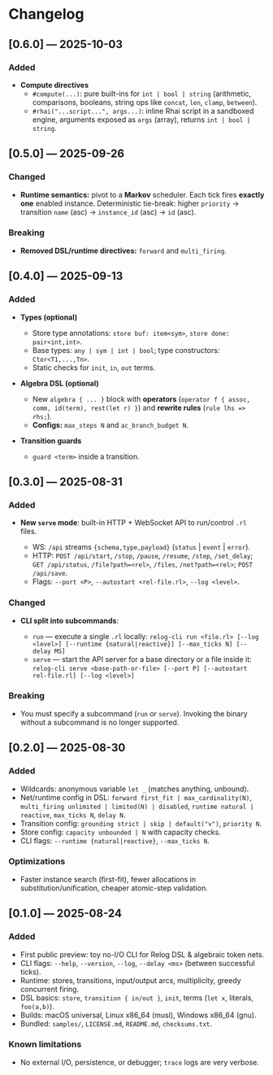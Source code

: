 # Changelog

## [0.6.0] — 2025-10-03

### Added

- **Compute directives**
  - `#compute(...)`: pure built-ins for `int | bool | string` (arithmetic, comparisons, booleans, string ops like `concat`, `len`, `clamp`, `between`).
  - `#rhai("...script...", args...)`: inline Rhai script in a sandboxed engine, arguments exposed as `args` (array), returns `int | bool | string`.

## [0.5.0] — 2025-09-26

### Changed

- **Runtime semantics:** pivot to a **Markov** scheduler. Each tick fires **exactly one** enabled instance. Deterministic tie-break: higher `priority` → transition `name` (asc) → `instance_id` (asc) → `id` (asc).

### Breaking

- **Removed DSL/runtime directives:** `forward` and `multi_firing`.

## [0.4.0] — 2025-09-13

### Added

- **Types (optional)**

  - Store type annotations: `store buf: item<sym>`, `store done: pair<int,int>`.
  - Base types: `any | sym | int | bool`; type constructors: `Ctor<T1,...,Tn>`.
  - Static checks for `init`, `in`, `out` terms.

- **Algebra DSL (optional)**

  - New `algebra { ... }` block with **operators** (`operator f { assoc, comm, id(term), rest(let r) }`) and **rewrite rules** (`rule lhs => rhs;`).
  - **Configs:** `max_steps N` and `ac_branch_budget N`.

- **Transition guards**

  - `guard <term>` inside a transition.

## [0.3.0] — 2025-08-31

### Added

- **New `serve` mode**: built-in HTTP + WebSocket API to run/control `.rl` files.

  - WS: `/api` streams `{schema,type,payload}` (`status` | `event` | `error`).
  - HTTP: `POST /api/start`, `/stop`, `/pause`, `/resume`, `/step`, `/set_delay`; `GET /api/status`, `/file?path=<rel>`, `/files`, `/net?path=<rel>`; `POST /api/save`.
  - Flags: `--port <P>`, `--autostart <rel-file.rl>`, `--log <level>`.

### Changed

- **CLI split into subcommands**:

  - `run` — execute a single `.rl` locally:
    `relog-cli run <file.rl> [--log <level>] [--runtime {natural|reactive}] [--max_ticks N] [--delay MS]`
  - `serve` — start the API server for a base directory or a file inside it:
    `relog-cli serve <base-path-or-file> [--port P] [--autostart rel-file.rl] [--log <level>]`

### Breaking

- You must specify a subcommand (`run` or `serve`). Invoking the binary without a subcommand is no longer supported.

## [0.2.0] — 2025-08-30

### Added

- Wildcards: anonymous variable `let _` (matches anything, unbound).
- Net/runtime config in DSL: `forward first_fit | max_cardinality(N)`, `multi_firing unlimited | limited(N) | disabled`, `runtime natural | reactive`, `max_ticks N`, `delay N`.
- Transition config: `grounding strict | skip | default("v")`, `priority N`.
- Store config: `capacity unbounded | N` with capacity checks.
- CLI flags: `--runtime {natural|reactive}`, `--max_ticks N`.

### Optimizations

- Faster instance search (first-fit), fewer allocations in substitution/unification, cheaper atomic-step validation.

## [0.1.0] — 2025-08-24

### Added

- First public preview: toy no-I/O CLI for Relog DSL & algebraic token nets.
- CLI flags: `--help`, `--version`, `--log`, `--delay <ms>` (between successful ticks).
- Runtime: stores, transitions, input/output arcs, multiplicity, greedy concurrent firing.
- DSL basics: `store`, `transition { in/out }`, `init`, terms (`let x`, literals, `foo(a,b)`).
- Builds: macOS universal, Linux x86_64 (musl), Windows x86_64 (gnu).
- Bundled: `samples/`, `LICENSE.md`, `README.md`, `checksums.txt`.

### Known limitations

- No external I/O, persistence, or debugger; `trace` logs are very verbose.
